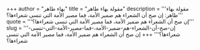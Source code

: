 +++
author = "بهاء طاهر"
title = "مقولة بهاء طاهر"
description = '''مقولة بهاء طاهر: إن صح أن الشعراء هم ضمير الأمة، فما مصير الأمة التي تنسى شعراءها؟'''
quote = '''إن صح أن الشعراء هم ضمير الأمة، فما مصير الأمة التي تنسى شعراءها؟'''
slug = '''إن-صح-أن-الشعراء-هم-ضمير-الأمة،-فما-مصير-الأمة-التي-تنسى-شعراءها؟'''
+++
إن صح أن الشعراء هم ضمير الأمة، فما مصير الأمة التي تنسى شعراءها؟
